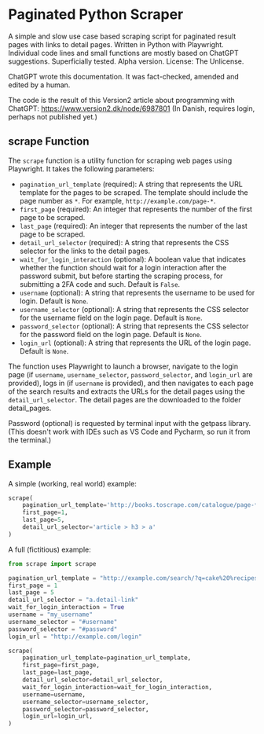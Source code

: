# Paginated Python Scraper
A simple and slow use case based scraping script for paginated result pages with links to detail pages. Written in Python with Playwright. Individual code lines and small functions are mostly based on ChatGPT suggestions. Superficially tested. Alpha version. License: The Unlicense.

ChatGPT wrote this documentation. It was fact-checked, amended and edited by a human.

The code is the result of this Version2 article about programming with ChatGPT: https://www.version2.dk/node/6987801 (In Danish, requires login, perhaps not published yet.)

## scrape Function

The `scrape` function is a utility function for scraping web pages using Playwright. It takes the following parameters:

- `pagination_url_template` (required): A string that represents the URL template for the pages to be scraped. The template should include the page number as `*`. For example, `http://example.com/page-*`.
- `first_page` (required): An integer that represents the number of the first page to be scraped.
- `last_page` (required): An integer that represents the number of the last page to be scraped.
- `detail_url_selector` (required): A string that represents the CSS selector for the links to the detail pages.
- `wait_for_login_interaction` (optional): A boolean value that indicates whether the function should wait for a login interaction after the password submit, but before starting the scraping process, for submitting a 2FA code and such. Default is `False`.
- `username` (optional): A string that represents the username to be used for login. Default is `None`.
- `username_selector` (optional): A string that represents the CSS selector for the username field on the login page. Default is `None`.
- `password_selector` (optional): A string that represents the CSS selector for the password field on the login page. Default is `None`.
- `login_url` (optional): A string that represents the URL of the login page. Default is `None`.

The function uses Playwright to launch a browser, navigate to the login page (if `username`, `username_selector`, `password_selector`, and `login_url` are provided), logs in (if `username` is provided), and then navigates to each page of the search results and extracts the URLs for the detail pages using the `detail_url_selector`. The detail pages are the downloaded to the folder detail_pages.

Password (optional) is requested by terminal input with the getpass library. (This doesn't work with IDEs such as VS Code and Pycharm, so run it from the terminal.)

## Example

A simple (working, real world) example:

```python
scrape(
    pagination_url_template='http://books.toscrape.com/catalogue/page-*.html',
    first_page=1,
    last_page=5,
    detail_url_selector='article > h3 > a'
)
```

A full (fictitious) example:

```python
from scrape import scrape

pagination_url_template = "http://example.com/search/?q=cake%20%recipes&page=*"
first_page = 1
last_page = 5
detail_url_selector = "a.detail-link"
wait_for_login_interaction = True
username = "my_username"
username_selector = "#username"
password_selector = "#password"
login_url = "http://example.com/login"

scrape(
    pagination_url_template=pagination_url_template,
    first_page=first_page,
    last_page=last_page,
    detail_url_selector=detail_url_selector,
    wait_for_login_interaction=wait_for_login_interaction,
    username=username,
    username_selector=username_selector,
    password_selector=password_selector,
    login_url=login_url,
)
```

